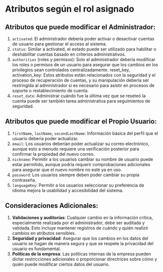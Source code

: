 # Atributos según el rol asignado

## Atributos que puede modificar el Administrador:

1. `activated`: El administrador debería poder activar o desactivar cuentas de usuario para gestionar el acceso al sistema.
2. `status`: Similar a activated, el estado puede ser utilizado para habilitar o deshabilitar cuentas basado en criterios administrativos.
3. `authorities` (roles y permisos): Solo el administrador debería modificar los roles o permisos de un usuario para asegurar que los cambios en los privilegios sean controlados centralizadamente.
   reset_key, activation_key: Estos atributos están relacionados con la seguridad y el proceso de recuperación de cuentas, y su manipulación debería ser restringida al administrador si es necesario para asistir en procesos de soporte o restablecimiento de cuenta.
4. `reset_date`: Administrar cuándo fue la última vez que se reseteó la cuenta puede ser también tarea administrativa para seguimientos de seguridad.

## Atributos que puede modificar el Propio Usuario:

1. `firstName`, `lastName`, `secondLastName`: Información básica del perfil que el usuario debería poder actualizar.
2. `email`: Los usuarios deberían poder actualizar su correo electrónico, aunque esto a menudo requiere una verificación posterior para confirmar la propiedad del nuevo correo.
3. `nickname`: Permitir a los usuarios cambiar su nombre de usuario puede estar permitido, aunque podría requerir comprobaciones adicionales para asegurar que el nuevo nombre no esté ya en uso.
4. `password`: Los usuarios siempre deben poder cambiar su propia contraseña.
5. `languageKey`: Permitir a los usuarios seleccionar su preferencia de idioma mejora la usabilidad y accesibilidad del sistema.

## Consideraciones Adicionales:

1. **Validaciones y auditorías**: Cualquier cambio en la información crítica, especialmente realizada por el administrador, debe ser auditada y validada. Esto incluye mantener registros de cuándo y quién realizó cambios en atributos sensibles.
2. **Seguridad y privacidad**: Asegurar que los cambios en los datos del usuario se hagan de manera segura y que se respete la privacidad del usuario es fundamental.
3. **Políticas de la empresa**: Las políticas internas de la empresa pueden dictar restricciones adicionales o proporcionar directrices sobre cómo y quién puede modificar ciertos datos del usuario.
